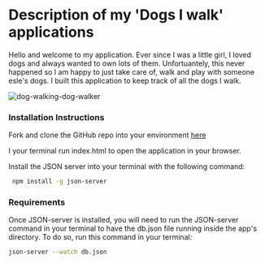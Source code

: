 # Description of my 'Dogs I walk' applications

Hello and welcome to my application. Ever since I was a little girl, I loved dogs and always wanted to own lots of them. Unfortuantely, this never happened so I am happy to just take care of, walk and play with someone esle's dogs. I built this application to keep track of all the dogs I walk. 

![dog-walking-dog-walker](https://user-images.githubusercontent.com/119091146/222929416-49f1b3e2-520d-4b32-987e-515c843a5dda.gif)

### Installation Instructions

Fork and clone the GitHub repo into your environment [here](https://github.com/cristinalynn/phase-1-project)

I your terminal run index.html to open the application in your browser.

Install the JSON server into your terminal with the following command:

```bash
 npm install -g json-server
  ```
### Requirements

Once JSON-server is installed, you will need to run the JSON-server command in your terminal to have the db.json file running inside the app's directory. To do so, run this command in your terminal:

```bash
json-server --watch db.json
```


